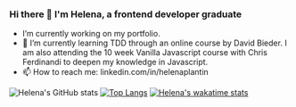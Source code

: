 ### Hi there 👋 I'm Helena, a frontend developer graduate


- I’m currently working on my portfolio.
- 🌱 I’m currently learning TDD through an online course by David Bieder. I am also attending the 10 week Vanilla Javascript course with Chris Ferdinandi to deepen my knowledge in Javascript.
- 📫 How to reach me: linkedin.com/in/helenaplantin



![Helena's GitHub stats](https://github-readme-stats.vercel.app/api?username=Helena-p&show_icons=true&theme=gruvbox)
[![Top Langs](https://github-readme-stats.vercel.app/api/top-langs/?username=Helena-p&layout=compact&theme=gruvbox)](https://github.com/Helena-p/github-readme-stats)
[![Helena's wakatime stats](https://github-readme-stats.vercel.app/api/wakatime?username=Helena_p)](https://github.com/Helena-p/github-readme-stats)

